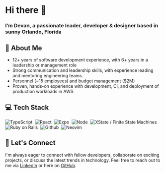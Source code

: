 # Hi there 👋

### I’m Devan, a passionate leader, developer & designer based in sunny Orlando, Florida

## 🙋 About Me

- 12+ years of software development experience, with 6+ years in a leadership or management role
- Strong communication and leadership skills, with experience leading and mentoring engineering teams.
- Personnel (~15 employees) and budget management ($2M)
- Proven, hands-on experience with development, CI, and deployment of production workloads in AWS.

## 💻 Tech Stack

![TypeScript](https://img.shields.io/badge/-TypeScript-05122A?style=flat&logo=typescript)&nbsp;
![React](https://img.shields.io/badge/-React-05122A?style=flat&logo=React)&nbsp;
![Expo](https://img.shields.io/badge/Expo-000020?style=flat&logo=expo)&nbsp;
![Node](https://img.shields.io/badge/-NodeJS-05122A?style=flat&logo=node)&nbsp;
![XState / Finite State Machines](https://img.shields.io/badge/-XState-05122A?style=flat&logo=xstate)&nbsp;
![Ruby on Rails](https://img.shields.io/badge/Ruby_on_Rails-CC0000?style=flat&logo=ruby-on-rails)&nbsp;
![Github](https://img.shields.io/badge/-Github-05122A?style=flat&logo=Github)&nbsp;
![Neovim](https://img.shields.io/badge/-NeoVIM-05122A?style=flat&logo=neovim&logoColor=007ACC)&nbsp;

## 💬 Let's Connect

I'm always eager to connect with fellow developers, collaborate on exciting projects, or discuss the latest trends in technology. Feel free to reach out to me via [LinkedIn](https://linkedin.com/in/devanb) or here on [GitHub](https://github.com/devanb).

<!--
Here are some ideas to get you started:

- 🔭 I’m currently working on ...
- 🌱 I’m currently learning ...
- 👯 I’m looking to collaborate on ...
- 🤔 I’m looking for help with ...
- 💬 Ask me about ...
- 📫 How to reach me: ...
- 😄 Pronouns: ...
- ⚡ Fun fact: ...

## 📝 Blog Posts

I'd love for you to check out my latest blog posts. I'm super passionate about all things tech, and I enjoy
writing about various topics such as software and web development, accessibility, machine learning, and even
game development. Feel free to dive into my recent posts and join me on this exciting journey into the world
of technology. Can't wait to hear what you think!

- [Improving Collaboration in a Remote Team](https://jodylecompte.com/articles/improving-remote-collaboration)
- [Your Audience Wants  You To Win](https://jodylecompte.com/articles/your-audience-wants-you-to-win)

## 💬 Let's Connect!

I'm always eager to connect with fellow developers, collaborate on exciting projects, or discuss the latest trends in technology. Feel free to reach out to me via [LinkedIn](https://linkedin.com/in/jodylecompte) or [Bluesky](https://bsky.app/profile/jodylecompte.com).

-->

<!-- BLOG-POST-LIST:START --><!-- BLOG-POST-LIST:END -->

